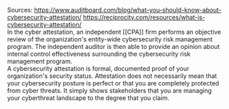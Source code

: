Sources:
https://www.auditboard.com/blog/what-you-should-know-about-cybersecurity-attestation/
https://reciprocity.com/resources/what-is-cybersecurity-attestation/
\
In the cyber attestation, an independent [[CPA]] firm performs an objective review of the organization's entity-wide cybersecurity risk management program. The independent auditor is then able to provide an opinion about internal control effectiveness surrounding the cybersecurity risk management program.
\
A cybersecurity attestation is formal, documented proof of your organization's security status. Attestation does not necessarily mean that your cybersecurity posture is perfect or that you are completely protected from cyber threats. It simply shows stakeholders that you are managing your cyberthreat landscape to the degree that you claim.

